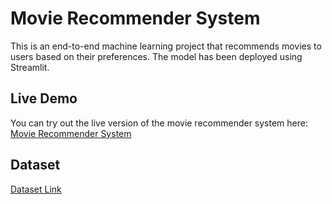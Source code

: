 # Movie Recommender System

This is an end-to-end machine learning project that recommends movies to users based on their preferences. The model has been deployed using Streamlit.

## Live Demo
You can try out the live version of the movie recommender system here: [Movie Recommender System](https://movie-recommender-systemx.streamlit.app/)

## Dataset
 [Dataset Link]((https://www.kaggle.com/datasets/tmdb/tmdb-movie-metadata))
